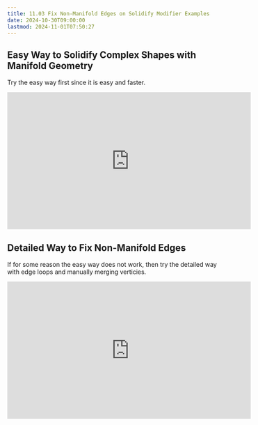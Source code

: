 ```yaml
---
title: 11.03 Fix Non-Manifold Edges on Solidify Modifier Examples
date: 2024-10-30T09:00:00
lastmod: 2024-11-01T07:50:27
---
```


## Easy Way to Solidify Complex Shapes with Manifold Geometry

Try the easy way first since it is easy and faster.

<div class="iframe-16-9-container">
<iframe class="youTubeIframe" width="560" height="315" src="https://www.youtube.com/embed/HZAVFpYvAoo?rel=0" title="YouTube video player" frameborder="0" allow="accelerometer; autoplay; clipboard-write; encrypted-media; gyroscope; picture-in-picture; web-share" allowfullscreen></iframe>
</div>

## Detailed Way to Fix Non-Manifold Edges

If for some reason the easy way does not work, then try the detailed way with edge loops and manually merging verticies.

<div class="iframe-16-9-container">
<iframe class="youTubeIframe" width="560" height="315" src="https://www.youtube.com/embed/OeGvo_zpz74?rel=0" title="YouTube video player" frameborder="0" allow="accelerometer; autoplay; clipboard-write; encrypted-media; gyroscope; picture-in-picture; web-share" allowfullscreen></iframe>
</div>
